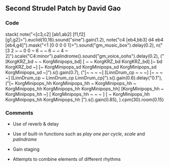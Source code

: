 Second Strudel Patch by David Gao
- 

### Code

stack(
  note("<[c3,c2] [ab1,ab2] [f1,f2] [g1,g2]>").euclid(10,16).sound("sine").gain(1.2),
  note("c4 [eb4,bb3] d4 eb4 [eb4,g4]").mask("<1 [0 0 0 0 1]>").sound("gm_music_box").delay(0.2),
  n("[3 2 ~ ~ 0 0 ~ 6 ~ ~ 6 ~ ~ 4 ~ 2]").scale("C4:minor").palindrome().sound("gm_voice_oohs").delay(0.2),
  ("[KorgKRZ_bd ~ ~ KorgMinipops_bd] [ ~ ~ KorgKRZ_bd KorgKRZ_bd] [~ bd KorgKRZ_bd ~] [~ KorgMinipops_sd KorgMinipops_sd KorgMinipops_sd KorgMinipops_sd ~]").s().gain(0.7), 
  ("[~ ~ ~ ~] [LinnDrum_cp ~ ~ ~] [~ ~ ~ ~] [LinnDrum_cp ~ LinnDrum_cp LinnDrum_cp]").s().gain(0.6).delay("0.1"),
  ("[~ KorgMinipops_hh KorgMinipops_hh ~ KorgMinipops_hh ~ KorgMinipops_hh KorgMinipops_hh KorgMinipops_hh] [KorgMinipops_hh ~ KorgMinipops_hh ~] [ KorgMinipops_hh ~ ~ ~ ] [ ~ KorgMinipops_hh KorgMinipops_hh KorgMinipops_hh ]").s().gain(0.85),
).cpm(30).room(0.15)



### Comments

- Use of reverb & delay

- Use of built-in functions such as *play one per cycle*, *scale* and *palindrome*

- Gain staging

- Attempts to combine elements of different rhythms
